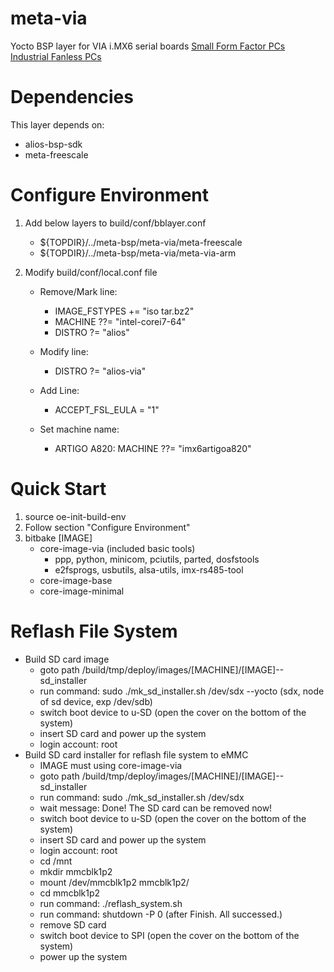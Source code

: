 # meta-via

Yocto BSP layer for VIA i.MX6 serial boards
[Small Form Factor PCs](https://www.viatech.com/en/systems/small-form-factor-pcs/)
[Industrial Fanless PCs](https://www.viatech.com/en/systems/industrial-fanless-pcs/)

# Dependencies

This layer depends on:

* alios-bsp-sdk
* meta-freescale

# Configure Environment

1. Add below layers to build/conf/bblayer.conf
   * ${TOPDIR}/../meta-bsp/meta-via/meta-freescale
   * ${TOPDIR}/../meta-bsp/meta-via/meta-via-arm

2. Modify build/conf/local.conf file
   * Remove/Mark line:
     * IMAGE_FSTYPES += "iso tar.bz2"
     * MACHINE ??= "intel-corei7-64"
     * DISTRO ?= "alios"

   * Modify line:
     * DISTRO ?= "alios-via"

   * Add Line:
     * ACCEPT_FSL_EULA = "1"

   * Set machine name:
     * ARTIGO A820: MACHINE ??= "imx6artigoa820"

# Quick Start

1. source oe-init-build-env
2. Follow section "Configure Environment"
3. bitbake [IMAGE]
   * core-image-via (included basic tools)
     * ppp, python, minicom, pciutils, parted, dosfstools
     * e2fsprogs, usbutils, alsa-utils, imx-rs485-tool
   * core-image-base
   * core-image-minimal

# Reflash File System
* Build SD card image
  * goto path /build/tmp/deploy/images/[MACHINE]/[IMAGE]--sd_installer
  * run command: sudo ./mk_sd_installer.sh /dev/sdx --yocto
    (sdx, node of sd device, exp /dev/sdb)
  * switch boot device to u-SD (open the cover on the bottom of the system)
  * insert SD card and power up the system
  * login account: root
* Build SD card installer for reflash file system to eMMC
  * IMAGE must using core-image-via
  * goto path /build/tmp/deploy/images/[MACHINE]/[IMAGE]--sd_installer
  * run command: sudo ./mk_sd_installer.sh /dev/sdx
  * wait message: Done! The SD card can be removed now!
  * switch boot device to u-SD (open the cover on the bottom of the system)
  * insert SD card and power up the system
  * login account: root
  * cd /mnt
  * mkdir mmcblk1p2
  * mount /dev/mmcblk1p2 mmcblk1p2/
  * cd mmcblk1p2
  * run command: ./reflash_system.sh
  * run command: shutdown -P 0 (after Finish. All successed.)
  * remove SD card
  * switch boot device to SPI (open the cover on the bottom of the system)
  * power up the system
